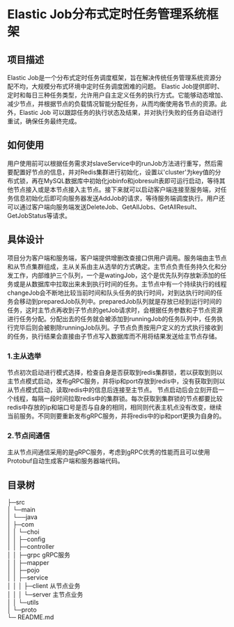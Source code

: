# Elastic Job分布式定时任务管理系统框架


## 项目描述
Elastic Job是一个分布式定时任务调度框架，旨在解决传统任务管理系统资源分配不均，大规模分布式环境中定时任务调度困难的问题。
Elastic Job提供即时、定时和每日三种任务类型，允许用户自主定义任务的执行方式。它能够动态增加、减少节点，并根据节点的负载情况智能分配任务，从而均衡使用各节点的资源。此外，Elastic Job 可以跟踪任务的执行状态及结果，并对执行失败的任务自动进行重试，确保任务最终完成。
## 如何使用
用户使用前可以根据任务需求对slaveService中的runJob方法进行重写，然后需要配置好节点的信息，并对Redis集群进行初始化，设置以'cluster'为key值的分布式锁，再在MySQL数据库中初始化jobinfo和jobresult表即可运行启动，等待其他节点接入或是本节点接入主节点。接下来就可以启动客户端连接至服务端，对任务信息初始化后即可向服务器发送AddJob的请求，等待服务端调度执行。用户还可以通过客户端向服务端发送DeleteJob、GetAllJobs、GetAllResult、GetJobStatus等请求。
## 具体设计
项目分为客户端和服务端，客户端提供增删改查接口供用户调用。服务端由主节点和从节点集群组成，主从关系由主从选举的方式确定。主节点负责任务持久化和分发工作，内部维护三个队列，一个是watingJob，这个是优先队列存放新添加的任务或是从数据库中拉取出来未到执行时间的任务。主节点中有一个持续执行的线程changeJob会不断地比较当前时间和队头任务的执行时间，对到达执行时间的任务会移动到preparedJob队列中。preparedJob队列就是存放已经到运行时间的任务，这时主节点再收到子节点的getJob请求时，会根据任务参数和子节点资源进行任务分配。分配出去的任务就会被添加到runningJob的任务队列中，任务执行完毕后则会被剔除runningJob队列。子节点负责按用户定义的方式执行接收到的任务，执行结果会直接由子节点写入数据库而不用将结果发送给主节点存储。
### 1.主从选举
节点初次启动进行模式选择，检查自身是否获取到redis集群锁，若以获取到则以主节点模式启动，发布gRPC服务，并将ip和port存放到redis中，没有获取到则以从节点模式启动，读取redis中的信息后连接至主节点。
节点启动后会立刻开启一个线程，每隔一段时间拉取redis中的集群锁。每次获取到集群锁的节点都要比较redis中存放的ip和端口号是否与自身的相同，相同则代表主机点没有改变，继续当前服务。不同则要重新发布gRPC服务，并将redis中的ip和port更换为自身的。
### 2.节点间通信
主从节点间通信采用的是gRPC服务，考虑到gRPC优秀的性能而且可以使用Protobuf自动生成客户端和服务器端代码。
## 目录树
├─src                                                                                                                                                                                                                                            
│ └─main                                                                                                                                                                                                                                         
│    └──java                                                                                                                                                                                                                                     
│      ├─com   
│      │  └─choi                                                                                                                                                                                                                                
│      │      ├─config                                                                                                                                                                                                                           
│      │      ├─controller                                                                                                                                                                                                                      
│      │      ├─grpc gRPC服务                                                                                                                                                                                                                       
│      │      ├─mapper                                                                                                                                                                                                                              
│      │      ├─pojo                                                                                                                                                                                                                                
│      │      ├─service                                                                                                                                                                                                                             
│      │      │  ├─client 从节点业务                                               
│      │      │  └─server 主节点业务                                                    
│      │      └─utils                                                                               
│      └─proto                                                                             
└─ README.md                                                                                          